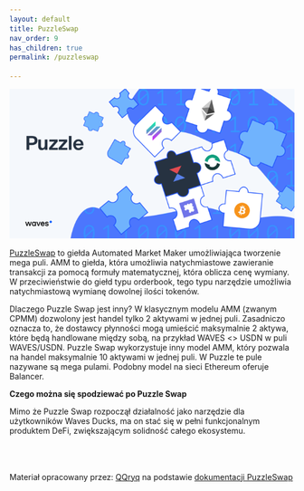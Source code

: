 ```yaml
---
layout: default
title: PuzzleSwap
nav_order: 9
has_children: true
permalink: /puzzleswap

---
```


![image](/images/01-puzzle.png)

[PuzzleSwap](https://puzzleswap.org/) to giełda Automated Market Maker  umożliwiająca tworzenie mega puli. AMM to giełda, która umożliwia natychmiastowe zawieranie transakcji za pomocą formuły matematycznej, która oblicza cenę wymiany. W przeciwieństwie do giełd typu orderbook, tego typu narzędzie umożliwia natychmiastową wymianę dowolnej ilości tokenów. 

Dlaczego Puzzle Swap jest inny? W klasycznym modelu AMM (zwanym CPMM) dozwolony jest handel tylko 2 aktywami w jednej puli. Zasadniczo oznacza to, że dostawcy płynności mogą umieścić maksymalnie 2 aktywa, które będą handlowane między sobą, na przykład WAVES <> USDN w puli WAVES/USDN. Puzzle Swap wykorzystuje inny model AMM, który pozwala na handel maksymalnie 10 aktywami w jednej puli. W Puzzle te pule nazywane są mega pulami. Podobny model na sieci Ethereum oferuje Balancer.

**Czego można się spodziewać po Puzzle Swap**

Mimo że Puzzle Swap rozpoczął działalność jako narzędzie dla użytkowników Waves Ducks, ma on stać się w pełni funkcjonalnym produktem DeFi, zwiększającym solidność całego ekosystemu.

\
\
\
Materiał opracowany przez: [QQryq](https://twitter.com/q_qryq) na podstawie [dokumentacji PuzzleSwap](https://medium.com/@puzzleswap)
